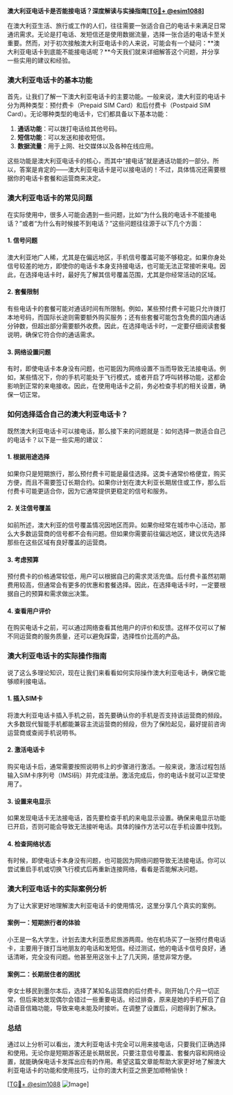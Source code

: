 **澳大利亚电话卡是否能接电话？深度解读与实操指南[[TG💪+ @esim1088](https://t.me/s/esim1088)]**

在澳大利亚生活、旅行或工作的人们，往往需要一张适合自己的电话卡来满足日常通讯需求。无论是打电话、发短信还是使用数据流量，选择一张合适的电话卡至关重要。然而，对于初次接触澳大利亚电话卡的人来说，可能会有一个疑问：**澳大利亚电话卡到底能不能接电话呢？**今天我们就来详细解答这个问题，并分享一些实用的建议和经验。

### **澳大利亚电话卡的基本功能**

首先，让我们了解一下澳大利亚电话卡的主要功能。一般来说，澳大利亚的电话卡分为两种类型：预付费卡（Prepaid SIM Card）和后付费卡（Postpaid SIM Card）。无论哪种类型的电话卡，它们都具备以下基本功能：

1. **通话功能**：可以拨打电话给其他号码。
2. **短信功能**：可以发送和接收短信。
3. **数据流量**：用于上网、社交媒体以及各种在线应用。

这些功能是澳大利亚电话卡的核心，而其中“接电话”就是通话功能的一部分。所以，答案是肯定的——澳大利亚电话卡是可以接电话的！不过，具体情况还需要根据你的电话卡套餐和运营商来决定。

### **澳大利亚电话卡的常见问题**

在实际使用中，很多人可能会遇到一些问题，比如“为什么我的电话卡不能接电话？”或者“为什么有时候接不到电话？”这些问题往往源于以下几个方面：

#### **1. 信号问题**
澳大利亚地广人稀，尤其是在偏远地区，手机信号覆盖可能不够稳定。如果你身处信号较差的地方，即使你的电话卡本身支持接电话，也可能无法正常接听来电。因此，在选择电话卡时，最好先了解其信号覆盖范围，尤其是你经常活动的区域。

#### **2. 套餐限制**
有些电话卡的套餐可能对通话时间有所限制。例如，某些预付费卡可能只允许拨打本地号码，而国际长途则需要额外购买服务；还有些套餐可能包含免费的国内通话分钟数，但超出部分需要额外收费。因此，在选择电话卡时，一定要仔细阅读套餐说明，确保它符合你的通话需求。

#### **3. 网络设置问题**
有时，即使电话卡本身没有问题，也可能因为网络设置不当而导致无法接电话。例如，某些情况下，你的手机可能处于飞行模式，或者开启了呼叫转移功能，这都会影响到正常的来电接收。因此，在使用电话卡之前，务必检查手机的相关设置，确保一切正常。

### **如何选择适合自己的澳大利亚电话卡？**

既然澳大利亚电话卡可以接电话，那么接下来的问题就是：如何选择一款适合自己的电话卡？以下是一些实用的建议：

#### **1. 根据用途选择**
如果你只是短期旅行，那么预付费卡可能是最佳选择。这类卡通常价格便宜，购买方便，而且不需要签订长期合约。如果你计划在澳大利亚长期居住或工作，那么后付费卡可能更适合你，因为它通常提供更稳定的信号和服务。

#### **2. 关注信号覆盖**
如前所述，澳大利亚的信号覆盖情况因地区而异。如果你经常在城市中心活动，那么大多数运营商的信号都不会有问题。但如果你需要前往偏远地区，建议优先选择那些在这些区域有良好覆盖的运营商。

#### **3. 考虑预算**
预付费卡的价格通常较低，用户可以根据自己的需求灵活充值。后付费卡虽然初期费用较高，但通常会有更多的优惠和套餐选择。因此，在选择电话卡时，一定要根据自己的预算和需求做出决策。

#### **4. 查看用户评价**
在购买电话卡之前，可以通过网络查看其他用户的评价和反馈。这样不仅可以了解不同运营商的服务质量，还可以避免踩雷，选择性价比高的产品。

### **澳大利亚电话卡的实际操作指南**

说了这么多理论知识，现在让我们来看看如何实际操作澳大利亚电话卡，确保它能够顺利接电话。

#### **1. 插入SIM卡**
将澳大利亚电话卡插入手机之前，首先要确认你的手机是否支持该运营商的频段。大多数现代智能手机都能兼容主流运营商的频段，但为了保险起见，最好提前咨询运营商或查阅手机说明书。

#### **2. 激活电话卡**
购买电话卡后，通常需要按照说明书上的步骤进行激活。一般来说，激活过程包括输入SIM卡序列号（IMSI码）并完成注册。激活完成后，你的电话卡就可以正常使用了。

#### **3. 设置来电显示**
如果发现电话卡无法接电话，首先要检查手机的来电显示设置。确保来电显示功能已开启，否则可能会导致无法接听电话。具体的操作方法可以在手机设置中找到。

#### **4. 检查网络状态**
有时候，即使电话卡本身没有问题，也可能因为网络问题导致无法接电话。你可以尝试重启手机或切换飞行模式后再重新连接网络，看看是否能解决问题。

### **澳大利亚电话卡的实际案例分析**

为了让大家更好地理解澳大利亚电话卡的使用情况，这里分享几个真实的案例。

#### **案例一：短期旅行者的体验**
小王是一名大学生，计划去澳大利亚悉尼旅游两周。他在机场买了一张预付费电话卡，主要用于拨打当地朋友的电话和发短信。经过测试，他的电话卡信号良好，通话清晰，完全没有问题。他甚至用这张卡上了几天网，感觉非常方便。

#### **案例二：长期居住者的困扰**
李女士移民到墨尔本后，选择了某知名运营商的后付费卡。刚开始几个月一切正常，但后来她发现偶尔会错过一些重要电话。经过排查，原来是她的手机开启了自动语音信箱功能，导致来电未能及时接听。在调整了设置后，问题得到了解决。

### **总结**

通过以上分析可以看出，澳大利亚电话卡完全可以用来接电话，只要我们正确选择和使用。无论你是短期游客还是长期居民，只要注意信号覆盖、套餐内容和网络设置，就能确保电话卡发挥出应有的作用。希望这篇文章能帮助大家更好地了解澳大利亚电话卡的功能和使用技巧，让你的澳大利亚之旅更加顺畅愉快！

[[TG💪+ @esim1088](https://t.me/s/esim1088) ![Image](https://i.postimg.cc/4NQfJmqS/Snipaste-2025-05-13-00-14-12.png)]